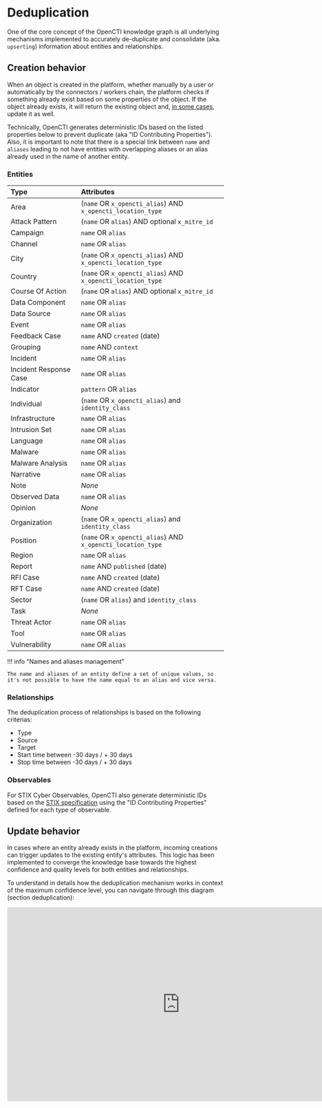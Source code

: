 # Deduplication

One of the core concept of the OpenCTI knowledge graph is all underlying mechanisms implemented to accurately de-duplicate and consolidate (aka. `upserting`) information about entities and relationships.

## Creation behavior

When an object is created in the platform, whether manually by a user or automatically by the connectors / workers chain, the platform checks if something already exist based on some properties of the object. If the object already exists, it will return the existing object and, [in some cases](), update it as well.

Technically, OpenCTI generates deterministic IDs based on the listed properties below to prevent duplicate (aka "ID Contributing Properties"). Also, it is important to note that there is a special link between `name` and `aliases` leading to not have entities with overlapping aliases or an alias already used in the name of another entity.

### Entities

| Type                    | Attributes                                                  |
| :---------------------- |:------------------------------------------------------------|
| Area                    | (`name` OR `x_opencti_alias`) AND `x_opencti_location_type` |
| Attack Pattern          | (`name` OR `alias`) AND optional `x_mitre_id`               |
| Campaign                | `name` OR `alias`                                           |
| Channel                 | `name` OR `alias`                                           |
| City                    | (`name` OR `x_opencti_alias`) AND `x_opencti_location_type` |
| Country                 | (`name` OR `x_opencti_alias`) AND `x_opencti_location_type` |
| Course Of Action        | (`name` OR `alias`) AND optional `x_mitre_id`               |
| Data Component          | `name` OR `alias`                                           |
| Data Source             | `name` OR `alias`                                           |
| Event                   | `name` OR `alias`                                           |
| Feedback Case           | `name` AND `created` (date)                                 |
| Grouping                | `name` AND `context`                                        |
| Incident                | `name` OR `alias`                                           |
| Incident Response Case  | `name` OR `alias`                                           |
| Indicator               | `pattern` OR `alias`                                        |
| Individual              | (`name` OR `x_opencti_alias`) and `identity_class`          |
| Infrastructure          | `name` OR `alias`                                           |
| Intrusion Set           | `name` OR `alias`                                           |
| Language                | `name` OR `alias`                                           |
| Malware                 | `name` OR `alias`                                           |
| Malware Analysis        | `name` OR `alias`                                           |
| Narrative               | `name` OR `alias`                                           |
| Note                    | *None*                                                      |
| Observed Data           | `name` OR `alias`                                           |
| Opinion                 | *None*                                                      |
| Organization            | (`name` OR `x_opencti_alias`) and `identity_class`          |
| Position                | (`name` OR `x_opencti_alias`) AND `x_opencti_location_type` |
| Region                  | `name` OR `alias`                                           |
| Report                  | `name` AND `published` (date)                               |
| RFI Case                | `name` AND `created` (date)                                 |
| RFT Case                | `name` AND `created` (date)                                 |
| Sector                  | (`name` OR `alias`) and `identity_class`                    |
| Task                    | *None*                                                      |
| Threat Actor            | `name` OR `alias`                                           |
| Tool                    | `name` OR `alias`                                           |
| Vulnerability           | `name` OR `alias`                                           |

!!! info "Names and aliases management"
    
    The name and aliases of an entity define a set of unique values, so it's not possible to have the name equal to an alias and vice versa.

### Relationships

The deduplication process of relationships is based on the following criterias:

* Type
* Source
* Target
* Start time between -30 days / + 30 days
* Stop time between -30 days / + 30 days

### Observables

For STIX Cyber Observables, OpenCTI also generate deterministic IDs based on the [STIX specification](https://docs.oasis-open.org/cti/stix/v2.1/csprd01/stix-v2.1-csprd01.html#_Toc16070607) using the "ID Contributing Properties" defined for each type of observable.

## Update behavior

In cases where an entity already exists in the platform, incoming creations can trigger updates to the existing entity's attributes.
This logic has been implemented to converge the knowledge base towards the highest confidence and quality levels for both entities and relationships.

To understand in details how the deduplication mechanism works in context of the maximum confidence level, you can navigate through this diagram (section deduplication):

<iframe style="border: 1px solid rgba(0, 0, 0, 0.1);" width="800" height="450" src="https://www.figma.com/embed?embed_host=share&url=https%3A%2F%2Fwww.figma.com%2Ffile%2FlVU6O39B76MJmtnzg9DbZZ%2FConfidence-Level---Documentation%3Ftype%3Dwhiteboard%26node-id%3D0%253A1%26t%3DPQWrdBF6iMGEp0bw-1" allowfullscreen></iframe>

